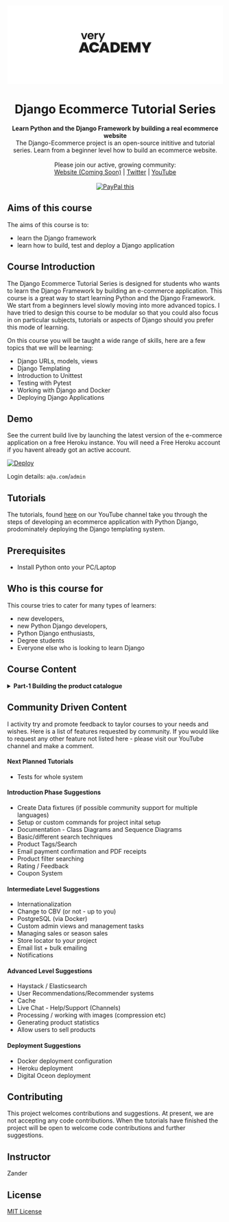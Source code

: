 ![veryacademy](/logo.svg)

<div align="center">
  <h1>Django Ecommerce Tutorial Series</h1>
</div>

<div align="center">
  <strong>Learn Python and the Django Framework by building a real ecommerce website</strong>
</div>

<div align="center">
  The Django-Ecommerce project is an open-source inititive and tutorial series. Learn from a beginner level how to build an ecommerce website.
</div>

<br>

<div align="center">
  Please join our active, growing community: <br>
  <a href="#">Website (Coming Soon)</a>
  <span> | </span>
  <a href="https://twitter.com/VeryAcademy">Twitter</a>
  <span> | </span>
  <a href="https://www.youtube.com/veryacademy">YouTube</a>
</div>

<br>

<div align="center">
<a href="https://www.paypal.com/donate?hosted_button_id=W55GVT4UPXPYE" 
target="_blank">
<img src="https://www.paypalobjects.com/en_GB/i/btn/btn_donate_SM.gif" alt="PayPal this" 
title="PayPal – The safer, easier way to pay online!" border="0" />
</a>
</div>

## Aims of this course
The aims of this course is to:
* learn the Django framework
* learn how to build, test and deploy a Django application

## Course Introduction
The Django Ecommerce Tutorial Series is designed for students who wants to learn the Django Framework by building an e-commerce application. This course is a great way to start learning Python and the Django Framework. We start from a beginners level slowly moving into more advanced topics. I have tried to design this course to be modular so that you could also focus in on particular subjects, tutorials or aspects of Django should you prefer this mode of learning.

On this course you will be taught a wide range of skills, here are a few topics that we will be learning:

* Django URLs, models, views
* Django Templating
* Introduction to Unittest
* Testing with Pytest
* Working with Django and Docker
* Deploying Django Applications

## Demo

See the current build live by launching the latest version of the e-commerce application on a free Heroku instance. You will need a Free Heroku account if you havent already got an active account.

[![Deploy](https://www.herokucdn.com/deploy/button.svg)](https://heroku.com/deploy)

Login details: `a@a.com`/`admin`

## Tutorials
The tutorials, found [here](https://www.youtube.com/playlist?list=PLOLrQ9Pn6caxY4Q1U9RjO1bulQp5NDYS_) on our YouTube channel take you through the steps of developing an ecommerce application with Python Django, prodominately deploying the Django templating system.

## Prerequisites
* Install Python onto your PC/Laptop

## Who is this course for
This course tries to cater for many types of learners:

* new developers, 
* new Python Django developers, 
* Python Django enthusiasts, 
* Degree students
* Everyone else who is looking to learn Django

## Course Content

<details>
<summary><b>Part-1 Building the product catalogue</b>
</summary>
<br>
This first tutorial is most definitely aimed at Django beginners where we cover the basics of developing Django views, URLS, models and get started with testing our application. By the end of this tutorial you will have a working product catalogue which will form the basis of our Ecommerce application.  
<br><br>
<ul>
<li>Completed source repository</li>
<li>Link to Video Tutorial</li>
</ul>

</details>

## Community Driven Content
I activity try and promote feedback to taylor courses to your needs and wishes. Here is a list of features requested by community. If you would like to request any other feature not listed here - please visit our YouTube channel and make a comment.

#### Next Planned Tutorials
+ Tests for whole system

#### Introduction Phase Suggestions

+ Create Data fixtures (if possible community support for multiple languages)
+ Setup or custom commands for project inital setup
+ Documentation - Class Diagrams and Sequence Diagrams
+ Basic/different search techniques
+ Product Tags/Search
+ Email payment confirmation and PDF receipts
+ Product filter searching
+ Rating / Feedback
+ Coupon System

#### Intermediate Level Suggestions
+ Internationalization
+ Change to CBV (or not - up to you)
+ PostgreSQL (via Docker)
+ Custom admin views and management tasks
+ Managing sales or season sales
+ Store locator to your project
+ Email list + bulk emailing
+ Notifications

#### Advanced Level Suggestions
+ Haystack / Elasticsearch
+ User Recommendations/Recommender systems
+ Cache
+ Live Chat - Help/Support (Channels)
+ Processing / working with images (compression etc)
+ Generating product statistics
+ Allow users to sell products

#### Deployment Suggestions
+ Docker deployment configuration
+ Heroku deployment
+ Digital Oceon deployment

## Contributing
This project welcomes contributions and suggestions. At present, we are not accepting any code contributions. When the tutorials have finished the project will be open to welcome code contributions and further suggestions.

## Instructor
Zander

## License
[MIT License](LICENSE)
